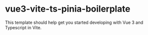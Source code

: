 # vue3-vite-ts-pinia-boilerplate
This template should help get you started developing with Vue 3 and Typescript in Vite.
